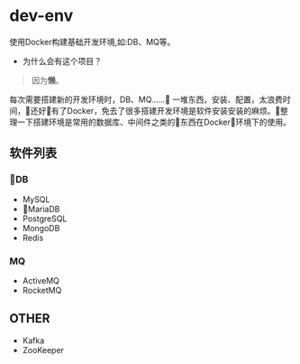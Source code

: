 # dev-env
使用Docker构建基础开发环境,如:DB、MQ等。

- 为什么会有这个项目？
> 因为**懒**。

每次需要搭建新的开发环境时，DB、MQ…… 一堆东西，安装、配置，太浪费时间，还好有了Docker，免去了很多搭建开发环境是软件安装安装的麻烦。整理一下搭建环境是常用的数据库、中间件之类的东西在Docker环境下的使用。

## 软件列表

### DB
- MySQL
- MariaDB
- PostgreSQL
- MongoDB
- Redis

### MQ

- ActiveMQ
- RocketMQ 

## OTHER
- Kafka
- ZooKeeper
